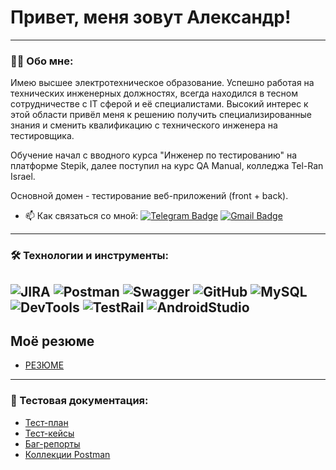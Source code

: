 # Привет, меня зовут Александр!

---

### 👨‍💻 Обо мне:

Имею высшее электротехническое образование. Успешно работая на технических инженерных должностях, всегда находился в тесном сотрудничестве с IT сферой и её специалистами.
Высокий интерес к этой области привёл меня к решению получить специализированные знания и сменить квалификацию с технического инженера на тестировщика.

Обучение начал с вводного курса "Инженер по тестированию" на платформе Stepik, далее поступил на курс QA Manual, колледжа Tel-Ran Israel.

Основной домен - тестирование веб-приложений (front + back).



- 📫 Как связаться со мной: [![Telegram Badge](https://img.shields.io/badge/-@endenrossi-blue?style=flat&logo=telegram&)](https://t.me/endenrossi)
  [![Gmail Badge](https://img.shields.io/badge/-Gmail-red?style=flat&logo=Gmail&logoColor=white)](mailto:vodkin.au@gmail.com)


---
### 🛠 Технологии и инструменты:
 ![JIRA](https://img.shields.io/badge/-Jira-333?style=for-the-badge&logo=jira&logoColor=blue)
![Postman](https://img.shields.io/badge/-Postman-333?style=for-the-badge&logo=postman)
![Swagger](https://img.shields.io/badge/-Swagger-333?style=for-the-badge&logo=Swagger)
![GitHub](https://img.shields.io/badge/-GitHub-333?style=for-the-badge&logo=GitHub)
![MySQL](https://img.shields.io/badge/-MYSQL-333?style=for-the-badge&logo=MYSQL)
![DevTools](https://img.shields.io/badge/-DEVTOOLS-333?style=for-the-badge&logo=googlechrome)
![TestRail](https://img.shields.io/badge/-TESTRAIL-333?style=for-the-badge&logo=testrail)
![AndroidStudio](https://img.shields.io/badge/-ANDROIDSTUDIO-333?style=for-the-badge&logo=androidstudio)
---

## Моё резюме

- [РЕЗЮМЕ](https://www.youtube.com/watch?v=o7Q8oIfj5JA)


---

### 📁 Тестовая документация:
- [Тест-план](https://www.youtube.com/watch?v=o7Q8oIfj5JA)
- [Тест-кейсы](https://www.youtube.com/watch?v=BrDs-sO-M7o)
- [Баг-репорты](https://www.youtube.com/watch?v=a96wgJYJzyE)
- [Коллекции Postman](https://www.youtube.com/watch?v=grVtLqvcT3Q)
